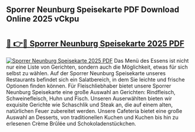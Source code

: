 ## Sporrer Neunburg Speisekarte PDF Download Online 2025 vCkpu

# <h2><a href="http://gc65b33.nevu.top/?p=Sporrer+Neunburg+Speisekarte">🔗 👉🔴 Sporrer Neunburg Speisekarte 2025 PDF</a></h2>

[![Sporrer Neunburg Speisekarte 2025 PDF](https://i.imgur.com/dBaPXMq.png)](http://gc65b33.nevu.top/?p=Sporrer+Neunburg+Speisekarte)
Das Menü des Essens ist nicht nur eine Liste von Gerichten, sondern auch die Möglichkeit, etwas für sich selbst zu wählen. Auf der Sporrer Neunburg Speisekarte unseres Restaurants befindet sich ein Salatbereich, in dem Sie leichte und frische Optionen finden können. Für Fleischliebhaber bietet unsere Sporrer Neunburg Speisekarte eine große Auswahl an Gerichten: Rindfleisch, Schweinefleisch, Huhn und Fisch. Unseren Auserwählten bieten wir exquisite Gerichte wie Schaschlik und Steak an, die auf einem alten, natürlichen Feuer zubereitet werden. Unsere Cafeteria bietet eine große Auswahl an Desserts, von traditionellen Kuchen und Kuchen bis hin zu erlesenen Crème Brûlée und Schokoladenstückchen.
